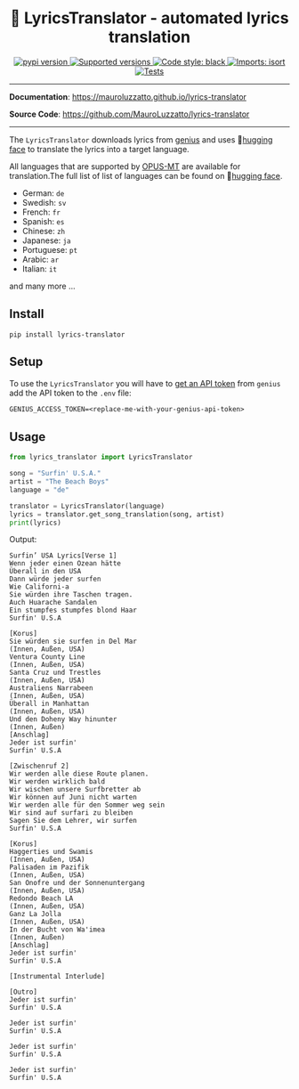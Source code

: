 
<!-- <p align="center">
<img src="https://github.com/MauroLuzzatto/lyrics-translator/blob/main/docs/img/logo.jpg" width="200" height="200"/>
</p> -->

<h1 align="center">🎵 LyricsTranslator - automated lyrics translation</h1>



<p align="center">

<a href="https://pypi.python.org/pypi/lyrics-translator" target="_blank">
    <img src="https://img.shields.io/pypi/v/lyrics-translator.svg" alt="pypi version">
</a>

<a href="https://pypi.org/project/lyrics-translator" target="_blank">
    <img src="https://img.shields.io/pypi/pyversions/lyrics-translator.svg" alt="Supported versions">
</a>

<a href="https://github.com/ambv/black" target="_blank">
    <img src="https://img.shields.io/badge/code%20style-black-000000.svg?style=flat-square" alt="Code style: black">
</a>


<a href="https://pycqa.github.io/isort/" target="_blank">
    <img src="https://img.shields.io/badge/%20imports-isort-%231674b1?style=flat&labelColor=ef8336" alt="Imports: isort">
</a>


<a href="https://github.com/MauroLuzzatto/lyrics-translator/actions?workflow=Tests" target="_blank">
    <img src="https://github.com/MauroLuzzatto/lyrics-translator/workflows/Tests/badge.svg" alt="Tests">
</a>

</p>


---

**Documentation**: <a href="https://mauroluzzatto.github.io/lyrics-translator" target="_blank">https://mauroluzzatto.github.io/lyrics-translator</a>

**Source Code**: <a href="https://github.com/MauroLuzzatto/lyrics-translator" target="_blank">https://github.com/MauroLuzzatto/lyrics-translator</a>

---


The `LyricsTranslator` downloads lyrics from [genius](https://genius.com/) and uses 🤗[hugging face](https://huggingface.co/) to translate the lyrics into a target language.


All languages that are supported by [OPUS-MT](https://github.com/Helsinki-NLP/Opus-MT) are available for translation.The full list of list of languages can be found on 🤗[hugging face](https://huggingface.co/models?other=marian).

- German: `de`
- Swedish: `sv`
- French: `fr`
- Spanish: `es` 
- Chinese: `zh`
- Japanese: `ja`
- Portuguese: `pt`
- Arabic: `ar`
- Italian: `it`

and many more ...





## Install

```
pip install lyrics-translator
```

## Setup
To use the `LyricsTranslator` you will have to [get an API token](https://docs.genius.com/#/getting-started-h1) from `genius` add the API token to the `.env` file:

```txt
GENIUS_ACCESS_TOKEN=<replace-me-with-your-genius-api-token>
```


## Usage
<!--
📚 A comprehensive example of the `explainy` API can be found in this ![Jupyter Notebook](https://github.com/MauroLuzzatto/explainy/blob/main/examples/01-explainy-intro.ipynb)

📖 Or in the [example section](https://explainy.readthedocs.io/en/latest/examples/01-explainy-intro.html) of the documentation -->


```python
from lyrics_translator import LyricsTranslator

song = "Surfin' U.S.A."
artist = "The Beach Boys"
language = "de"

translator = LyricsTranslator(language)
lyrics = translator.get_song_translation(song, artist)
print(lyrics)
```
Output:
```
Surfin’ USA Lyrics[Verse 1]
Wenn jeder einen Ozean hätte
Überall in den USA
Dann würde jeder surfen
Wie Californi-a
Sie würden ihre Taschen tragen.
Auch Huarache Sandalen
Ein stumpfes stumpfes blond Haar
Surfin' U.S.A

[Korus]
Sie würden sie surfen in Del Mar
(Innen, Außen, USA)
Ventura County Line
(Innen, Außen, USA)
Santa Cruz und Trestles
(Innen, Außen, USA)
Australiens Narrabeen
(Innen, Außen, USA)
Überall in Manhattan
(Innen, Außen, USA)
Und den Doheny Way hinunter
(Innen, Außen)
[Anschlag]
Jeder ist surfin'
Surfin' U.S.A

[Zwischenruf 2]
Wir werden alle diese Route planen.
Wir werden wirklich bald
Wir wischen unsere Surfbretter ab
Wir können auf Juni nicht warten
Wir werden alle für den Sommer weg sein
Wir sind auf surfari zu bleiben
Sagen Sie dem Lehrer, wir surfen
Surfin' U.S.A

[Korus]
Haggerties und Swamis
(Innen, Außen, USA)
Palisaden im Pazifik
(Innen, Außen, USA)
San Onofre und der Sonnenuntergang
(Innen, Außen, USA)
Redondo Beach LA
(Innen, Außen, USA)
Ganz La Jolla
(Innen, Außen, USA)
In der Bucht von Wa'imea
(Innen, Außen)
[Anschlag]
Jeder ist surfin'
Surfin' U.S.A

[Instrumental Interlude]

[Outro]
Jeder ist surfin'
Surfin' U.S.A

Jeder ist surfin'
Surfin' U.S.A

Jeder ist surfin'
Surfin' U.S.A

Jeder ist surfin'
Surfin' U.S.A
```
